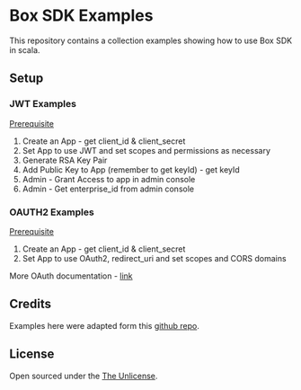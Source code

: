 # Box SDK Examples
This repository contains a collection examples showing how to use Box SDK in scala.

## Setup
### JWT Examples
[Prerequisite](https://developer.box.com/docs/setting-up-a-jwt-app)

1. Create an App - get client_id & client_secret
2. Set App to use JWT and set scopes and permissions as necessary
3. Generate RSA Key Pair
4. Add Public Key to App (remember to get keyId) - get keyId
5. Admin - Grant Access to app in admin console
6. Admin - Get enterprise_id from admin console

### OAUTH2 Examples
[Prerequisite](https://developer.box.com/docs/setting-up-an-oauth-app)

1. Create an App - get client_id & client_secret
2. Set App to use OAuth2, redirect_uri and set scopes and CORS domains

More OAuth documentation - [link](https://developer.box.com/reference#oauth-2-overview/)

## Credits
Examples here were adapted form this [github repo](https://github.com/DNSKishore/BoxJavaJWTExamples).

## License
Open sourced under the [The Unlicense](LICENSE.md).